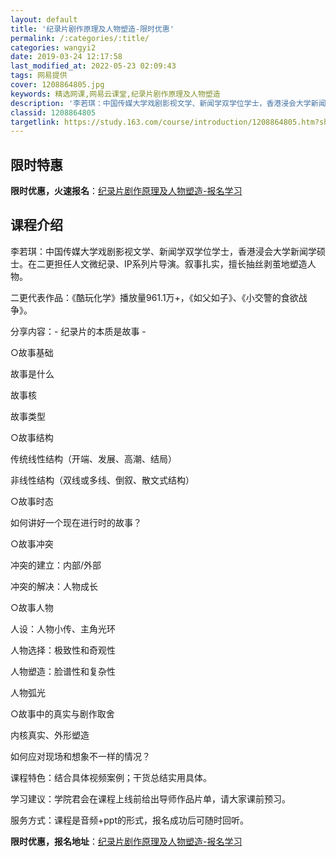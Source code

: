 ```yaml
---
layout: default
title: '纪录片剧作原理及人物塑造-限时优惠'
permalink: /:categories/:title/
categories: wangyi2
date: 2019-03-24 12:17:58
last_modified_at: 2022-05-23 02:09:43
tags: 网易提供
cover: 1208864805.jpg
keywords: 精选网课,网易云课堂,纪录片剧作原理及人物塑造
description: '李若琪：中国传媒大学戏剧影视文学、新闻学双学位学士，香港浸会大学新闻学硕士。在二更担任人文微纪录、IP系列片导演。叙事扎'
classid: 1208864805
targetlink: https://study.163.com/course/introduction/1208864805.htm?share=1&shareId=1025206652&utm_campaign=share&utm_medium=iphoneShare&utm_source=&utm_u=1025206652
---
```


## 限时特惠

**限时优惠，火速报名**：[纪录片剧作原理及人物塑造-报名学习](https://study.163.com/course/introduction/1208864805.htm?share=1&shareId=1025206652&utm_campaign=share&utm_medium=iphoneShare&utm_source=&utm_u=1025206652)

## 课程介绍

李若琪：中国传媒大学戏剧影视文学、新闻学双学位学士，香港浸会大学新闻学硕士。在二更担任人文微纪录、IP系列片导演。叙事扎实，擅长抽丝剥茧地塑造人物。

二更代表作品：《酷玩化学》播放量961.1万+，《如父如子》、《小交警的食欲战争》。

分享内容：- 纪录片的本质是故事 -

○故事基础

故事是什么

故事核

故事类型



○故事结构

传统线性结构（开端、发展、高潮、结局）

非线性结构（双线或多线、倒叙、散文式结构）

 

○故事时态

如何讲好一个现在进行时的故事？

 

○故事冲突

冲突的建立：内部/外部

冲突的解决：人物成长

 

○故事人物

人设：人物小传、主角光环

人物选择：极致性和奇观性

人物塑造：脸谱性和复杂性

人物弧光



○故事中的真实与剧作取舍

内核真实、外形塑造

如何应对现场和想象不一样的情况？



课程特色：结合具体视频案例；干货总结实用具体。

学习建议：学院君会在课程上线前给出导师作品片单，请大家课前预习。

服务方式：课程是音频+ppt的形式，报名成功后可随时回听。

**限时优惠，报名地址**：[纪录片剧作原理及人物塑造-报名学习](https://study.163.com/course/introduction/1208864805.htm?share=1&shareId=1025206652&utm_campaign=share&utm_medium=iphoneShare&utm_source=&utm_u=1025206652)

